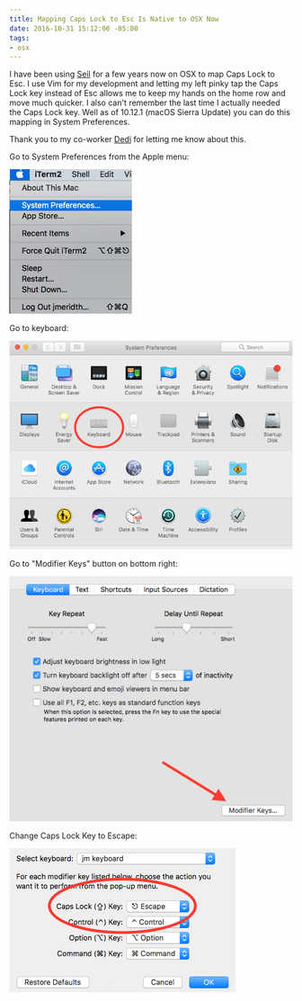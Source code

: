 ```yaml
---
title: Mapping Caps Lock to Esc Is Native to OSX Now
date: 2016-10-31 15:12:00 -05:00
tags:
- osx
---
```


I have been using [Seil](https://pqrs.org/osx/karabiner/seil.html.en) for a few years now on OSX to map Caps Lock to Esc.  I use Vim for my development and letting my left pinky tap the Caps Lock key instead of Esc allows me to keep my hands on the home row and move much quicker.  I also can't remember the last time I actually needed the Caps Lock key.  Well as of 10.12.1 (macOS Sierra Update) you can do this mapping in System Preferences.

Thank you to my co-worker [Dedi](https://twitter.com/kweerious) for letting me know about this.

Go to System Preferences from the Apple menu:

![system preferences](/images/system_preferences.png)

Go to keyboard:

![Keyboard](/images/keyboard.png)

Go to "Modifier Keys" button on bottom right:

![Modifier Keys Button](/images/modifier_keys.png)

Change Caps Lock Key to Escape:

![Change Caps Lock Key to Esc](/images/caps_lock_to_esc.png)
